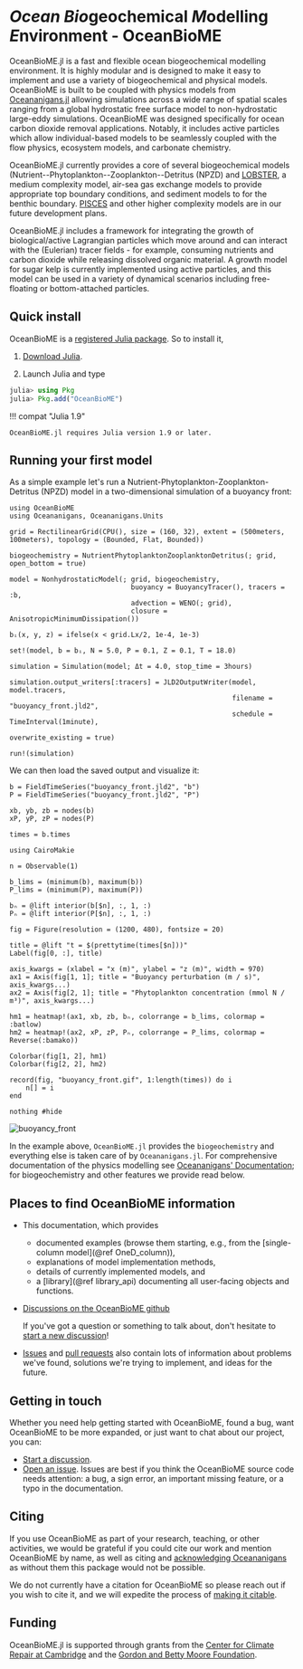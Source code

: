 # *Ocean* *Bio*geochemical *M*odelling *E*nvironment - OceanBioME

OceanBioME.jl is a fast and flexible ocean biogeochemical modelling environment. It is highly modular and is designed to make it easy to implement and use a variety of biogeochemical and physical models. OceanBioME is built to be coupled with physics models from [Oceananigans.jl](https://github.com/CliMA/Oceananigans.jl) allowing simulations across a wide range of spatial scales ranging from a global hydrostatic free surface model to non-hydrostatic large-eddy simulations. OceanBioME was designed specifically for ocean carbon dioxide removal applications. Notably, it includes active particles which allow individual-based models to be seamlessly coupled with the flow physics, ecosystem models, and carbonate chemistry.

OceanBioME.jl currently provides a core of several biogeochemical models (Nutrient--Phytoplankton--Zooplankton--Detritus (NPZD) and [LOBSTER](https://doi.org/10.1029/2004JC002588), a medium complexity model, air-sea gas exchange models to provide appropriate top boundary conditions, and sediment models to for the benthic boundary. [PISCES](https://doi.org/10.5194/gmd-8-2465-2015) and other higher complexity models are in our future development plans.

OceanBioME.jl includes a framework for integrating the growth of biological/active Lagrangian particles which move around and can interact with the (Eulerian) tracer fields - for example, consuming nutrients and carbon dioxide while releasing dissolved organic material. A growth model for sugar kelp is currently implemented using active particles, and this model can be used in a variety of dynamical scenarios including free-floating or bottom-attached particles.

## Quick install

OceanBioME is a [registered Julia package](https://julialang.org/packages/). So to install it,

1. [Download Julia](https://julialang.org/downloads/).

2. Launch Julia and type

```julia
julia> using Pkg
julia> Pkg.add("OceanBioME")
```

!!! compat "Julia 1.9"

    OceanBioME.jl requires Julia version 1.9 or later.

## Running your first model

As a simple example let's run a Nutrient-Phytoplankton-Zooplankton-Detritus (NPZD) model in a two-dimensional simulation of a buoyancy front:

```@example quickstart
using OceanBioME
using Oceananigans, Oceananigans.Units

grid = RectilinearGrid(CPU(), size = (160, 32), extent = (500meters, 100meters), topology = (Bounded, Flat, Bounded))

biogeochemistry = NutrientPhytoplanktonZooplanktonDetritus(; grid, open_bottom = true)

model = NonhydrostaticModel(; grid, biogeochemistry,
                              buoyancy = BuoyancyTracer(), tracers = :b,
                              advection = WENO(; grid),
                              closure = AnisotropicMinimumDissipation())

bᵢ(x, y, z) = ifelse(x < grid.Lx/2, 1e-4, 1e-3)

set!(model, b = bᵢ, N = 5.0, P = 0.1, Z = 0.1, T = 18.0)

simulation = Simulation(model; Δt = 4.0, stop_time = 3hours)

simulation.output_writers[:tracers] = JLD2OutputWriter(model, model.tracers,
                                                       filename = "buoyancy_front.jld2",
                                                       schedule = TimeInterval(1minute),
                                                       overwrite_existing = true)

run!(simulation)
```

We can then load the saved output and visualize it:

```@example quickstart
b = FieldTimeSeries("buoyancy_front.jld2", "b")
P = FieldTimeSeries("buoyancy_front.jld2", "P")

xb, yb, zb = nodes(b)
xP, yP, zP = nodes(P)

times = b.times

using CairoMakie

n = Observable(1)

b_lims = (minimum(b), maximum(b))
P_lims = (minimum(P), maximum(P))

bₙ = @lift interior(b[$n], :, 1, :)
Pₙ = @lift interior(P[$n], :, 1, :)

fig = Figure(resolution = (1200, 480), fontsize = 20)

title = @lift "t = $(prettytime(times[$n]))"
Label(fig[0, :], title)

axis_kwargs = (xlabel = "x (m)", ylabel = "z (m)", width = 970)
ax1 = Axis(fig[1, 1]; title = "Buoyancy perturbation (m / s)", axis_kwargs...)
ax2 = Axis(fig[2, 1]; title = "Phytoplankton concentration (mmol N / m³)", axis_kwargs...)

hm1 = heatmap!(ax1, xb, zb, bₙ, colorrange = b_lims, colormap = :batlow)
hm2 = heatmap!(ax2, xP, zP, Pₙ, colorrange = P_lims, colormap = Reverse(:bamako))

Colorbar(fig[1, 2], hm1)
Colorbar(fig[2, 2], hm2)

record(fig, "buoyancy_front.gif", 1:length(times)) do i
    n[] = i
end

nothing #hide
```

![buoyancy_front](buoyancy_front.gif)

In the example above, `OceanBioME.jl` provides the `biogeochemistry` and everything else is taken care of by `Oceananigans.jl`. For comprehensive documentation of the physics modelling see [Oceananigans' Documentation](https://clima.github.io/OceananigansDocumentation/stable/); for biogeochemistry and other features we provide read below.

## Places to find OceanBioME information

* This documentation, which provides
    * documented examples (browse them starting, e.g., from the [single-column model](@ref OneD_column)),
    * explanations of model implementation methods,
    * details of currently implemented models, and
    * a [library](@ref library_api) documenting all user-facing objects and functions.

* [Discussions on the OceanBioME github](https://github.com/OceanBioME/OceanBioME.jl/discussions)
  
    If you've got a question or something to talk about, don't hesitate to [start a new discussion](https://github.com/OceanBioME/OceanBioME.jl/discussions/new?)!

* [Issues](https://github.com/OceanBioME/OceanBioME.jl//issues) and [pull requests](https://github.com/OceanBioME/OceanBioME.jl/pulls) also contain lots of information about problems we've found, solutions we're trying to implement, and ideas for the future.

## Getting in touch

Whether you need help getting started with OceanBioME, found a bug, want OceanBioME to be more expanded, or just want to chat about our project, you can:

* [Start a discussion](https://github.com/OceanBioME/OceanBioME.jl/discussions). 
* [Open an issue](https://github.com/OceanBioME/OceanBioME.jl/issues). Issues are best if you think the OceanBioME source code needs attention: a bug, a sign error, an important missing feature, or a typo in the documentation.

## Citing

If you use OceanBioME as part of your research, teaching, or other activities, we would be grateful if you could cite our work and mention OceanBioME by name, as well as citing and [acknowledging Oceananigans](https://clima.github.io/OceananigansDocumentation/stable/#Citing) as without them this package would not be possible.

We do not currently have a citation for OceanBioME so please reach out if you wish to cite it, and we will expedite the process of [making it citable](https://joss.theoj.org/about).


## Funding

OceanBioME.jl is supported through grants from the [Center for Climate Repair at Cambridge](https://www.climaterepair.cam.ac.uk/) and the [Gordon and Betty Moore Foundation](https://www.moore.org/).
